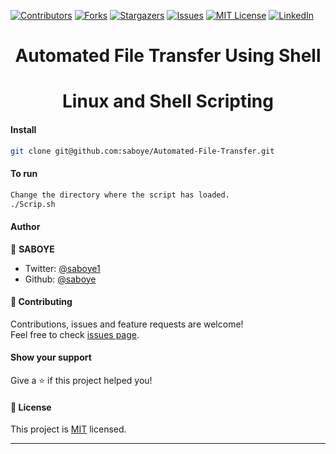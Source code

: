 [![Contributors][contributors-shield]][contributors-url]
[![Forks][forks-shield]][forks-url]
[![Stargazers][stars-shield]][stars-url]
[![Issues][issues-shield]][issues-url]
[![MIT License][license-shield]][license-url]
[![LinkedIn][linkedin-shield]][linkedin-url]
<h1 align="center">Automated File Transfer Using Shell </h1>
<h1 align="center">Linux and Shell Scripting</h1>

#### Install

```sh
git clone git@github.com:saboye/Automated-File-Transfer.git
```
#### To run
```sh
Change the directory where the script has loaded. 
./Scrip.sh 
```


#### Author

👤 **SABOYE**

* Twitter: [@saboye1](https://twitter.com/saboye1)
* Github: [@saboye](https://github.com/saboye)


#### 🤝 Contributing

Contributions, issues and feature requests are welcome!<br />Feel free to check [issues page](https://github.com/saboye/animation/issues).

#### Show your support

Give a ⭐️ if this project helped you!

#### 📝 License


This project is [MIT](https://github.com/saboye/Automated-File-Transfer/blob/main/LICENSE) licensed.

***

[contributors-shield]: https://img.shields.io/github/contributors/saboye/Automated-File-Transfer-with-Bash?style=for-the-badge
[contributors-url]: https://github.com/saboye/Automated-File-Transfer-with-Bash/graphs/contributors
[forks-shield]: https://img.shields.io/github/stars/saboye/Automated-File-Transfer-with-Bash?style=for-the-badge
[forks-url]: https://github.com/saboye/Automated-File-Transfer-with-Bash/network/members
[stars-shield]: https://img.shields.io/github/stars/saboye/Automated-File-Transfer-with-Bash?style=for-the-badge
[stars-url]: https://github.com/saboye/Automated-File-Transfer-with-Bash/stargazers
[issues-shield]: https://img.shields.io/github/issues/saboye/Automated-File-Transfer-with-Bash?style=for-the-badge
[issues-url]: https://github.com/saboye/Automated-File-Transfer-with-Bash/issues
[license-shield]: https://img.shields.io/github/license/saboye/Automated-File-Transfer-with-Bash?style=for-the-badge
[license-url]: https://github.com/saboye/Automated-File-Transfer-with-Bash/blob/master/LICENSE.txt
[linkedin-shield]: https://img.shields.io/badge/-LinkedIn-black.svg?style=for-the-badge&logo=linkedin&colorB=555
[linkedin-url]: https://linkedin.com/in/samuelaboye


